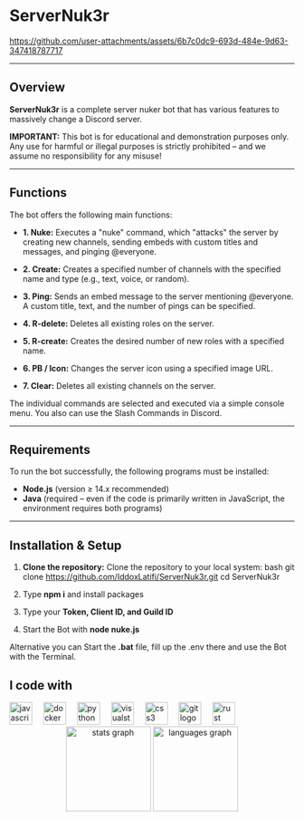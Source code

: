 # ServerNuk3r




https://github.com/user-attachments/assets/6b7c0dc9-693d-484e-9d63-347418787717






---

## Overview

**ServerNuk3r** is a complete server nuker bot that has various features to massively change a Discord server.

**IMPORTANT:** This bot is for educational and demonstration purposes only. Any use for harmful or illegal purposes is strictly prohibited – and we assume no responsibility for any misuse!

---

## Functions

The bot offers the following main functions:

- **1. Nuke:** 
Executes a "nuke" command, which "attacks" the server by creating new channels, sending embeds with custom titles and messages, and pinging @everyone.

- **2. Create:** 
Creates a specified number of channels with the specified name and type (e.g., text, voice, or random).

- **3. Ping:** 
Sends an embed message to the server mentioning @everyone. A custom title, text, and the number of pings can be specified.

- **4. R-delete:** 
Deletes all existing roles on the server.

- **5. R-create:** 
Creates the desired number of new roles with a specified name.

- **6. PB / Icon:**
Changes the server icon using a specified image URL.

- **7. Clear:**
Deletes all existing channels on the server.

The individual commands are selected and executed via a simple console menu.
You also can use the Slash Commands in Discord.

---

## Requirements

To run the bot successfully, the following programs must be installed:

- **Node.js** (version ≥ 14.x recommended)
- **Java** (required – even if the code is primarily written in JavaScript, the environment requires both programs)

---

## Installation & Setup

1. **Clone the repository:**
Clone the repository to your local system:
bash
git clone https://github.com/IddoxLatifi/ServerNuk3r.git
cd ServerNuk3r

2. Type **npm i** and install packages
3. Type your **Token, Client ID, and Guild ID**
4. Start the Bot with **node nuke.js** 

Alternative you can Start the **.bat** file, fill up the .env there and use the Bot with the Terminal. 

<h2 align="left">I code with</h2>

<div align="left">
  <img src="https://cdn.jsdelivr.net/gh/devicons/devicon/icons/javascript/javascript-original.svg" height="40" alt="javascript logo"  />
  <img width="12" />
  <img src="https://cdn.jsdelivr.net/gh/devicons/devicon/icons/docker/docker-original.svg" height="40" alt="docker logo"  />
  <img width="12" />
  <img src="https://cdn.jsdelivr.net/gh/devicons/devicon/icons/python/python-original.svg" height="40" alt="python logo"  />
  <img width="12" />
  <img src="https://cdn.jsdelivr.net/gh/devicons/devicon/icons/visualstudio/visualstudio-plain.svg" height="40" alt="visualstudio logo"  />
  <img width="12" />
  <img src="https://cdn.jsdelivr.net/gh/devicons/devicon/icons/css3/css3-original.svg" height="40" alt="css3 logo"  />
  <img width="12" />
  <img src="https://cdn.jsdelivr.net/gh/devicons/devicon/icons/git/git-original.svg" height="40" alt="git logo"  />
  <img width="12" />
  <img src="https://cdn.jsdelivr.net/gh/devicons/devicon/icons/rust/rust-original.svg" height="40" alt="rust logo"  />
</div>

<div align="center">
  <img src="https://github-readme-stats.vercel.app/api?username=IddoxLatifi&hide_title=false&hide_rank=false&show_icons=true&include_all_commits=true&count_private=true&disable_animations=false&theme=dracula&locale=en&hide_border=false&order=1" height="150" alt="stats graph"  />
  <img src="https://github-readme-stats.vercel.app/api/top-langs?username=IddoxLatifi&locale=en&hide_title=false&layout=compact&card_width=320&langs_count=5&theme=dracula&hide_border=false&order=2" height="150" alt="languages graph"  />
</div>


